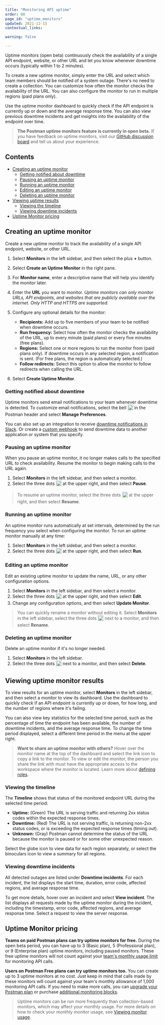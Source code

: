 ```yaml
---
title: "Monitoring API uptime"
order: 88
page_id: "uptime_monitors"
updated: 2021-12-15
contextual_links:

warning: false

---
```


Uptime monitors (open beta) continuously check the availability of a single API endpoint, website, or other URL and let you know whenever downtime occurs (typically within 1 to 2 minutes).

To create a new uptime monitor, simply enter the URL and select which team members should be notified of a system outage. There's no need to create a collection. You can customize how often the monitor checks the availability of the URL. You can also configure the monitor to run in multiple regions (paid plans only).

Use the uptime monitor dashboard to quickly check if the API endpoint is currently up or down and the average response time. You can also view previous downtime incidents and get insights into the availability of the endpoint over time.

> **The Postman uptime monitors feature is currently in open beta.** If you have feedback on uptime monitors, visit our [GitHub discussion board](https://github.com/postmanlabs/uptime-monitors/discussions) and tell us about your experience.

## Contents

* [Creating an uptime monitor](#creating-an-uptime-monitor)
    * [Getting notified about downtime](#getting-notified-about-downtime)
    * [Pausing an uptime monitor](#pausing-an-uptime-monitor)
    * [Running an uptime monitor](#running-an-uptime-monitor)
    * [Editing an uptime monitor](#editing-an-uptime-monitor)
    * [Deleting an uptime monitor](#deleting-an-uptime-monitor)
* [Viewing uptime results](#viewing-uptime-monitor-results)
    * [Viewing the timeline](#viewing-the-timeline)
    * [Viewing downtime incidents](#viewing-downtime-incidents)
* [Uptime Monitor pricing](#uptime-monitor-pricing)

## Creating an uptime monitor

Create a new uptime monitor to track the availability of a single API endpoint, website, or other URL.

1. Select **Monitors** in the left sidebar, and then select the plus **+** button.
1. Select **Create an Uptime Monitor** in the right pane.
1. For **Monitor name**, enter a descriptive name that will help you identify the monitor later.
1. Enter the **URL** you want to monitor. *Uptime monitors can only monitor URLs, API endpoints, and websites that are publicly available over the internet. Only HTTP and HTTPS are supported.*
1. Configure any optional details for the monitor:

    * **Recipients:** Add up to five members of your team to be notified when downtime occurs.
    * **Run frequency:** Select how often the monitor checks the availability of the URL, up to every minute (paid plans) or every five minutes (free plans).
    * **Regions:** Select one or more regions to run the monitor from (paid plans only). If downtime occurs in any selected region, a notification is sent. (For free plans, the region is automatically selected.)
    * **Follow redirects:** Select this option to allow the monitor to follow redirects when calling the URL.

1. Select **Create Uptime Monitor**.

### Getting notified about downtime

Uptime monitors send email notifications to your team whenever downtime is detected. To customize email notifications, select the bell <img alt="Bell icon" src="https://assets.postman.com/postman-docs/icon-notification-bell-v9.jpg" width="18px" style="vertical-align:middle;margin-bottom:5px"> in the Postman header and select **Manage Preferences**.

You can also set up an integration to receive [downtime notifications in Slack](/docs/integrations/available-integrations/slack/). Or create a [custom webhook](/docs/integrations/webhooks/) to send downtime data to another application or system that you specify.

### Pausing an uptime monitor

When you pause an uptime monitor, it no longer makes calls to the specified URL to check availability. Resume the monitor to begin making calls to the URL again.

1. Select **Monitors** in the left sidebar, and then select a monitor.
1. Select the three dots <img alt="Three dots icon" src="https://assets.postman.com/postman-docs/icon-three-dots-v9.jpg" width="18px" style="vertical-align:middle;margin-bottom:5px"> at the upper right, and then select **Pause**.

> To resume an uptime monitor, select the three dots <img alt="Three dots icon" src="https://assets.postman.com/postman-docs/icon-three-dots-v9.jpg" width="18px" style="vertical-align:middle;margin-bottom:5px"> at the upper right, and then select **Resume**.

### Running an uptime monitor

An uptime monitor runs automatically at set intervals, determined by the run frequency you select when configuring the monitor. To run an uptime monitor manually at any time:

1. Select **Monitors** in the left sidebar, and then select a monitor.
1. Select the three dots <img alt="Three dots icon" src="https://assets.postman.com/postman-docs/icon-three-dots-v9.jpg" width="18px" style="vertical-align:middle;margin-bottom:5px"> at the upper right, and then select **Run**.

### Editing an uptime monitor

Edit an existing uptime monitor to update the name, URL, or any other configuration options.

1. Select **Monitors** in the left sidebar, and then select a monitor.
1. Select the three dots <img alt="Three dots icon" src="https://assets.postman.com/postman-docs/icon-three-dots-v9.jpg" width="18px" style="vertical-align:middle;margin-bottom:5px"> at the upper right, and then select **Edit**.
1. Change any configuration options, and then select **Update Monitor**.

> You can quickly rename a monitor without editing it. Select **Monitors** in the left sidebar, select the three dots <img alt="Three dots icon" src="https://assets.postman.com/postman-docs/icon-three-dots-v9.jpg" width="18px" style="vertical-align:middle;margin-bottom:5px"> next to a monitor, and then select **Rename**.

### Deleting an uptime monitor

Delete an uptime monitor if it's no longer needed.

1. Select **Monitors** in the left sidebar.
1. Select the three dots <img alt="Three dots icon" src="https://assets.postman.com/postman-docs/icon-three-dots-v9.jpg" width="18px" style="vertical-align:middle;margin-bottom:5px"> next to a monitor, and then select **Delete**.

## Viewing uptime monitor results

To view results for an uptime monitor, select **Monitors** in the left sidebar, and then select a monitor to view its dashboard. Use the dashboard to quickly check if an API endpoint is currently up or down, for how long, and the number of regions where it's failing.

You can also view key statistics for the selected time period, such as the percentage of time the endpoint has been available, the number of downtime incidents, and the average response time. To change the time period displayed, select a different time period in the menu at the upper right.

> **Want to share an uptime monitor with others?** Hover over the monitor name at the top of the dashboard and select the link icon to copy a link to the monitor. To view or edit the monitor, the person you share the link with must have the appropriate access to the workspace where the monitor is located. Learn more about [defining roles](/docs/collaborating-in-postman/roles-and-permissions/).

### Viewing the timeline

The **Timeline** shows that status of the monitored endpoint URL during the selected time period:

* **Uptime:** (Green) The URL is serving traffic and returning 2xx status codes within the expected response times.
* **Downtime:** (Red) The URL is not serving traffic, is returning non-2xx status codes, or is exceeding the expected response times (timing out).
* **Unknown:** (Gray) Postman cannot determine the status of the URL because the monitor is paused or for some other unexpected reason.

Select the globe icon to view data for each region separately, or select the binoculars icon to view a summary for all regions.

### Viewing downtime incidents

All detected outages are listed under **Downtime incidents**. For each incident, the list displays the start time, duration, error code, affected regions, and average response time.

To get more details, hover over an incident and select **View incident**. The list displays all requests made by the uptime monitor during the incident, including the timestamp, error code, affected regions, and average response time. Select a request to view the server response.

## Uptime Monitor pricing

**Teams on paid Postman plans can try uptime monitors for free.** During the open beta period, you can have up to 3 (Basic plan), 5 (Professional plan), or 9 (Enterprise plan) uptime monitors, including paused monitors. These free uptime monitors will not count against your [team's monthly usage limit](https://www.postman.com/pricing/) for monitoring API calls.

**Users on Postman Free plans can try uptime monitors too.** You can create up to 3 uptime monitors at no cost. Just keep in mind that calls made by these monitors will count against your team's monthly allowance of 1,000 monitoring API calls. If you need to make more calls, you can [upgrade your Postman plan](https://go.postman.co/purchase) or purchase [additional monitoring blocks](/docs/monitoring-your-api/monitor-usage/#purchasing-monitoring-blocks).

> Uptime monitors can be run more frequently than collection-based monitors, which may affect your monthly usage. For more details on how to check your monthly monitor usage, see [Viewing monitor usage](/docs/monitoring-your-api/monitor-usage/).
